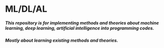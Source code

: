 # ML/DL/AL


##### This repository is for implementing methods and theories about machine learning, deep learning, artificial intelligence into programming codes.
##### Mostly about learning existing methods and theories.
